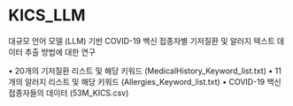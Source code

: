 # KICS_LLM
대규모 언어 모델 (LLM) 기반 COVID-19 백신 접종자별 기저질환 및 알러지 텍스트 데이터 추출 방법에 대한 연구

•	20개의 기저질환 리스트 및 해당 키워드 (MedicalHistory_Keyword_list.txt)
•	11개의 알러지 리스트 및 해당 키워드 (Allergies_Keyword_list.txt)
•	COVID-19 백신 접종자들의 데이터 (53M_KICS.csv)

